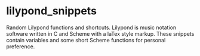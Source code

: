 # lilypond_snippets
Random Lilypond functions and shortcuts. 
Lilypond is music notation software written in C and Scheme with a laTex style markup.
These snippets contain variables and some short Scheme functions for personal preference.
